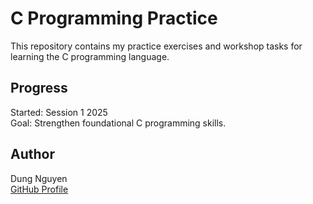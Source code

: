 # C Programming Practice

This repository contains my practice exercises and workshop tasks for learning the C programming language.

## Progress

Started: Session 1 2025  
Goal: Strengthen foundational C programming skills.

## Author

Dung Nguyen  
[GitHub Profile](https://github.com/dungnguyen1206)
